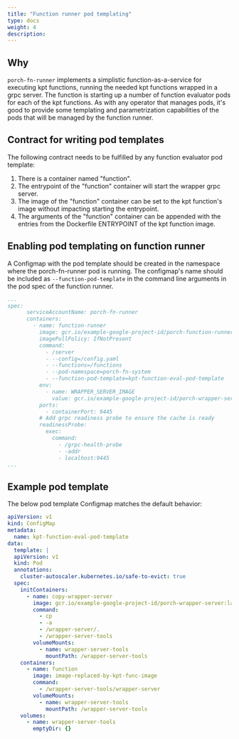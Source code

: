 ```yaml
---
title: "Function runner pod templating"
type: docs
weight: 4
description: 
---
```


## Why 

`porch-fn-runner` implements a simplistic function-as-a-service for executing kpt functions, running the needed kpt
functions wrapped in a grpc server. The function is starting up a number of function evaluator pods for each of the kpt
functions. As with any operator that manages pods, it's good to provide some templating and parametrization capabilities
of the pods that will be managed by the function runner.

## Contract for writing pod templates

The following contract needs to be fulfilled by any function evaluator pod template:

1. There is a container named "function".
2. The entrypoint of the "function" container will start the wrapper grpc server.
3. The image of the "function" container can be set to the kpt function's image without impacting starting the 
   entrypoint.
4. The arguments of the "function" container can be appended with the entries from the Dockerfile  ENTRYPOINT of the kpt
   function image.

## Enabling pod templating on function runner

A Configmap with the pod template should be created in the namespace where the porch-fn-runner pod is running.
The configmap's name should be included as `--function-pod-template` in the command line arguments in the pod spec of the function runner.

```yaml
...
spec:
      serviceAccountName: porch-fn-runner
      containers:
        - name: function-runner
          image: gcr.io/example-google-project-id/porch-function-runner:latest
          imagePullPolicy: IfNotPresent
          command:
            - /server
            - --config=/config.yaml
            - --functions=/functions
            - --pod-namespace=porch-fn-system
            - --function-pod-template=kpt-function-eval-pod-template 
          env:
            - name: WRAPPER_SERVER_IMAGE
              value: gcr.io/example-google-project-id/porch-wrapper-server:latest
          ports:
            - containerPort: 9445
          # Add grpc readiness probe to ensure the cache is ready
          readinessProbe:
            exec:
              command:
                - /grpc-health-probe
                - -addr
                - localhost:9445
...
```

## Example pod template

The below pod template Configmap matches the default behavior:

```yaml
apiVersion: v1
kind: ConfigMap
metadata:
  name: kpt-function-eval-pod-template
data:
  template: |
  apiVersion: v1
  kind: Pod
  annotations:
    cluster-autoscaler.kubernetes.io/safe-to-evict: true
  spec:
    initContainers:
      - name: copy-wrapper-server
        image: gcr.io/example-google-project-id/porch-wrapper-server:latest
        command: 
          - cp
          - -a
          - /wrapper-server/.
          - /wrapper-server-tools
        volumeMounts:
          - name: wrapper-server-tools
            mountPath: /wrapper-server-tools
    containers:
      - name: function
        image: image-replaced-by-kpt-func-image
        command: 
          - /wrapper-server-tools/wrapper-server
        volumeMounts:
          - name: wrapper-server-tools
            mountPath: /wrapper-server-tools
    volumes:
      - name: wrapper-server-tools
        emptyDir: {}
```